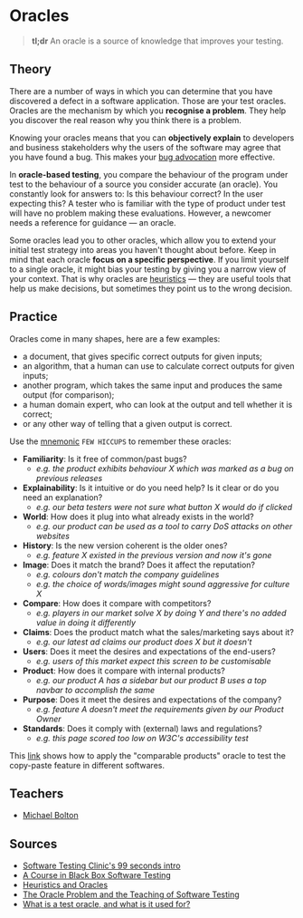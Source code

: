 # Oracles

> **tl;dr** An oracle is a source of knowledge that improves your testing.

## Theory

There are a number of ways in which you can determine that you have discovered a defect in a software application. Those are your test oracles. Oracles are the mechanism by which you **recognise a problem**. They help you discover the real reason why you think there is a problem.

Knowing your oracles means that you can **objectively explain** to developers and business stakeholders why the users of the software may agree that you have found a bug. This makes your [bug advocation](/roles/bug-hunter.md) more effective.

In **oracle-based testing**, you compare the behaviour of the program under test to the behaviour of a source you consider accurate (an oracle). You constantly look for answers to: Is this behaviour correct? In the user expecting this? A tester who is familiar with the type of product under test will have no problem making these evaluations. However, a newcomer needs a reference for guidance — an oracle.

Some oracles lead you to other oracles, which allow you to extend your initial test strategy into areas you haven't thought about before. Keep in mind that each oracle **focus on a specific perspective**. If you limit yourself to a single oracle, it might bias your testing by giving you a narrow view of your context. That is why oracles are [heuristics](/tools/heuristics.md) — they are useful tools that help us make decisions, but sometimes they point us to the wrong decision.

## Practice

Oracles come in many shapes, here are a few examples:

- a document, that gives specific correct outputs for given inputs;
- an algorithm, that a human can use to calculate correct outputs for given inputs;
- another program, which takes the same input and produces the same output (for comparison);
- a human domain expert, who can look at the output and tell whether it is correct;
- or any other way of telling that a given output is correct.

Use the [mnemonic](/tools/mnemonics.md) `FEW HICCUPS` to remember these oracles:

- **Familiarity**: Is it free of common/past bugs?
  - _e.g. the product exhibits behaviour X which was marked as a bug on previous releases_
- **Explainability**: Is it intuitive or do you need help? Is it clear or do you need an explanation?
  - _e.g. our beta testers were not sure what button X would do if clicked_
- **World**: How does it plug into what already exists in the world?
  - _e.g. our product can be used as a tool to carry DoS attacks on other websites_
- **History**: Is the new version coherent is the older ones?
  - _e.g. feature X existed in the previous version and now it's gone_
- **Image**: Does it match the brand? Does it affect the reputation?
  - _e.g. colours don't match the company guidelines_
  - _e.g. the choice of words/images might sound aggressive for culture X_
- **Compare**: How does it compare with competitors?
  - _e.g. players in our market solve X by doing Y and there's no added value in doing it differently_
- **Claims**: Does the product match what the sales/marketing says about it?
  - _e.g. our latest ad claims our product does X but it doesn't_
- **Users**: Does it meet the desires and expectations of the end-users?
  - _e.g. users of this market expect this screen to be customisable_
- **Product**: How does it compare with internal products?
  - _e.g. our product A has a sidebar but our product B uses a top navbar to accomplish the same_
- **Purpose**: Does it meet the desires and expectations of the company?
  - _e.g. feature A doesn't meet the requirements given by our Product Owner_
- **Standards**: Does it comply with (external) laws and regulations?
  - _e.g. this page scored too low on W3C's accessibility test_

This [link](http://www.testingeducation.org/k04/examples/obas05s.html) shows how to apply the "comparable products" oracle to test the copy-paste feature in different softwares.

## Teachers

- [Michael Bolton](http://www.developsense.com/blog/)

## Sources

- [Software Testing Clinic's 99 seconds intro](https://dojo.ministryoftesting.com/lessons/99-second-introduction-to-oracles)
- [A Course in Black Box Software Testing](http://www.testingeducation.org/k04/OracleExamples.htm)
- [Heuristics and Oracles](https://katrinatester.blogspot.pt/2014/09/heuristics-and-oracles.html)
- [The Oracle Problem and the Teaching of Software Testing](http://kaner.com/?p=190)
- [What is a test oracle, and what is it used for?](https://stackoverflow.com/a/23971174/675577)

